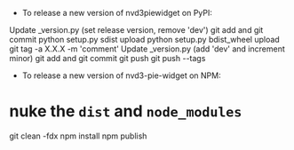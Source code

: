 - To release a new version of nvd3piewidget on PyPI:

Update _version.py (set release version, remove 'dev')
git add and git commit
python setup.py sdist upload
python setup.py bdist_wheel upload
git tag -a X.X.X -m 'comment'
Update _version.py (add 'dev' and increment minor)
git add and git commit
git push
git push --tags

- To release a new version of nvd3-pie-widget on NPM:

# nuke the  `dist` and `node_modules`
git clean -fdx
npm install
npm publish
